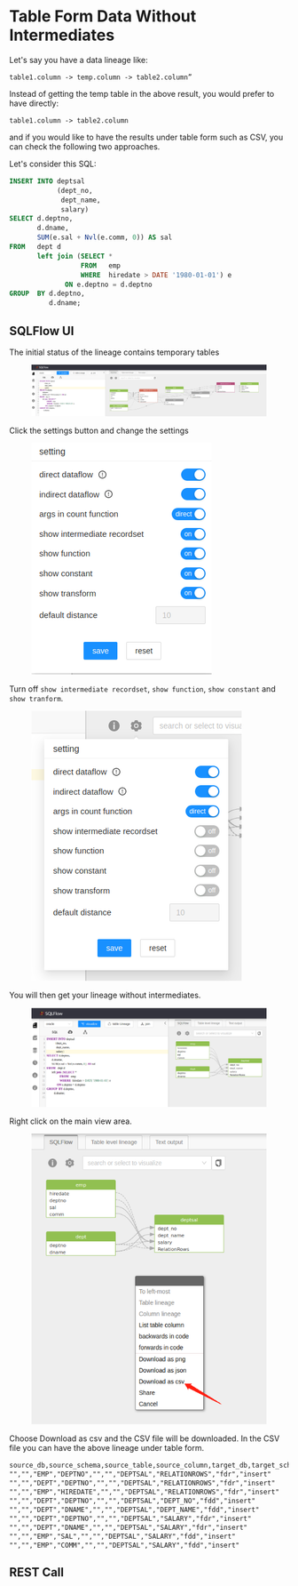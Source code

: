 # Table Form Data Without  Intermediates

Let's say you have a data lineage like:

```
table1.column -> temp.column -> table2.column”
```

Instead of getting the temp table in the above result, you would prefer to have directly:&#x20;

```
table1.column -> table2.column
```

and if you would like to have the results under table form such as CSV, you can check the following two approaches.&#x20;

Let's consider this SQL:

```sql
INSERT INTO deptsal
            (dept_no,
             dept_name,
             salary)
SELECT d.deptno,
       d.dname,
       SUM(e.sal + Nvl(e.comm, 0)) AS sal
FROM   dept d
       left join (SELECT *
                  FROM   emp
                  WHERE  hiredate > DATE '1980-01-01') e
              ON e.deptno = d.deptno
GROUP  BY d.deptno,
          d.dname; 
```

## SQLFlow UI

The initial status of the lineage contains temporary tables

<figure><img src="../../.gitbook/assets/111_20221204172525.png" alt=""><figcaption></figcaption></figure>

Click the settings button and change the settings

<figure><img src="../../.gitbook/assets/222_20221204172545.png" alt=""><figcaption></figcaption></figure>

Turn off `show intermediate recordset`, `show function`, `show constant` and `show tranform`.

<figure><img src="../../.gitbook/assets/333_20221204172630.png" alt=""><figcaption></figcaption></figure>

You will then get your lineage without intermediates.

<figure><img src="../../.gitbook/assets/444_20221204172643.png" alt=""><figcaption></figcaption></figure>

Right click on the main view area.

<figure><img src="../../.gitbook/assets/555_20221204172724.png" alt=""><figcaption></figcaption></figure>

Choose Download as csv and the CSV file will be downloaded. In the CSV file you can have the above lineage under table form.

```csv
source_db,source_schema,source_table,source_column,target_db,target_schema,target_table,target_column,relation_type,effectType
"","","EMP","DEPTNO","","","DEPTSAL","RELATIONROWS","fdr","insert"
"","","DEPT","DEPTNO","","","DEPTSAL","RELATIONROWS","fdr","insert"
"","","EMP","HIREDATE","","","DEPTSAL","RELATIONROWS","fdr","insert"
"","","DEPT","DEPTNO","","","DEPTSAL","DEPT_NO","fdd","insert"
"","","DEPT","DNAME","","","DEPTSAL","DEPT_NAME","fdd","insert"
"","","DEPT","DEPTNO","","","DEPTSAL","SALARY","fdr","insert"
"","","DEPT","DNAME","","","DEPTSAL","SALARY","fdr","insert"
"","","EMP","SAL","","","DEPTSAL","SALARY","fdd","insert"
"","","EMP","COMM","","","DEPTSAL","SALARY","fdd","insert"
```

## REST Call
